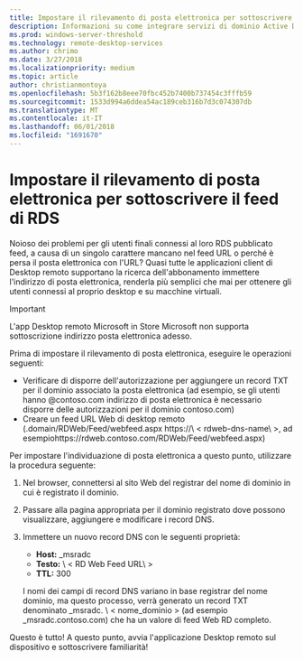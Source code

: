 ```yaml
---
title: Impostare il rilevamento di posta elettronica per sottoscrivere il feed di RDS
description: Informazioni su come integrare servizi di dominio Active Directory Azure nella distribuzione di RDS.
ms.prod: windows-server-threshold
ms.technology: remote-desktop-services
ms.author: chrimo
ms.date: 3/27/2018
ms.localizationpriority: medium
ms.topic: article
author: christianmontoya
ms.openlocfilehash: 5b3f162b8eee70fbc452b7400b737454c3fffb59
ms.sourcegitcommit: 1533d994a6ddea54ac189ceb316b7d3c074307db
ms.translationtype: MT
ms.contentlocale: it-IT
ms.lasthandoff: 06/01/2018
ms.locfileid: "1691670"
---
```

# <a name="set-up-email-discovery-to-subscribe-to-your-rds-feed"></a>Impostare il rilevamento di posta elettronica per sottoscrivere il feed di RDS

Noioso dei problemi per gli utenti finali connessi al loro RDS pubblicato feed, a causa di un singolo carattere mancano nel feed URL o perché è persa il posta elettronica con l'URL? Quasi tutte le applicazioni client di Desktop remoto supportano la ricerca dell'abbonamento immettere l'indirizzo di posta elettronica, renderla più semplici che mai per ottenere gli utenti connessi al proprio desktop e su macchine virtuali.

>[!IMPORTANT]
>L'app Desktop remoto Microsoft in Store Microsoft non supporta sottoscrizione indirizzo posta elettronica adesso.

Prima di impostare il rilevamento di posta elettronica, eseguire le operazioni seguenti:

- Verificare di disporre dell'autorizzazione per aggiungere un record TXT per il dominio associato la posta elettronica (ad esempio, se gli utenti hanno @contoso.com indirizzo di posta elettronica è necessario disporre delle autorizzazioni per il dominio contoso.com)
- Creare un feed URL Web di desktop remoto (.domain/RDWeb/Feed/webfeed.aspx https://\ < rdweb-dns-name\ >, ad esempiohttps://rdweb.contoso.com/RDWeb/Feed/webfeed.aspx)

Per impostare l'individuazione di posta elettronica a questo punto, utilizzare la procedura seguente:

1. Nel browser, connettersi al sito Web del registrar del nome di dominio in cui è registrato il dominio.
2. Passare alla pagina appropriata per il dominio registrato dove possono visualizzare, aggiungere e modificare i record DNS.
3. Immettere un nuovo record DNS con le seguenti proprietà:
   - **Host:** _msradc
   - **Testo:** \ < RD Web Feed URL\ >
   - **TTL:** 300

   I nomi dei campi di record DNS variano in base registrar del nome dominio, ma questo processo, verrà generato un record TXT denominato _msradc. \ < nome_dominio > (ad esempio _msradc.contoso.com) che ha un valore di feed Web RD completo.

Questo è tutto! A questo punto, avvia l'applicazione Desktop remoto sul dispositivo e sottoscrivere familiarità!